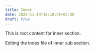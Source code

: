 ```yaml
---
title: Inner
date: 2022-11-14T16:10:45+05:30
draft: true
---
```


This is root content for inner section.

Editing the index file of inner sub section.